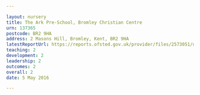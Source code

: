 ```yaml
---

layout: nursery
title: The Ark Pre-School, Bromley Christian Centre
urn: 137365
postcode: BR2 9HA
address: 2 Masons Hill, Bromley, Kent, BR2 9HA
latestReportUrl: https://reports.ofsted.gov.uk/provider/files/2573051/urn/137365.pdf
teaching: 2
development: 2
leadership: 2
outcomes: 2
overall: 2
date: 5 May 2016

---
```

